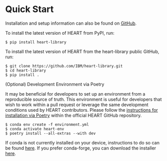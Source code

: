 # Quick Start

Installation and setup information can also be found on [GitHub](https://github.com/IBM/heart-library).

To install the latest version of HEART from PyPI, run:

```
$ pip install heart-library
```

To install the latest version of HEART from the heart-library public GitHub, run:

```
$ git clone https://github.com/IBM/heart-library.git
$ cd heart-library
$ pip install .
```

(Optional) Development Environment via Poetry

It may be beneficial for developers to set up an environment from a reproducible source of truth. This environment is useful for developers that wish to work within a pull request or leverage the same development conditions used by HEART contributors. Please follow the [instructions for installation via Poetry](https://github.com/IBM/heart-library/blob/main/poetry_installation.md) within the official HEART GitHub repository.

```
$ conda env create -f environment.yml
$ conda activate heart-env
$ poetry install --all-extras --with dev
```

If conda is not currently installed on your device, instructions to do so can be found [here](https://docs.conda.io/projects/miniconda/en/latest/). If you prefer conda-forge, you can download the installer [here](https://conda-forge.org/).

